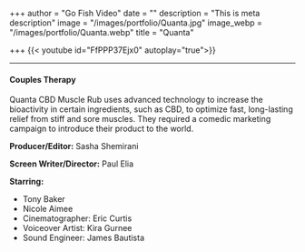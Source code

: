 +++
author = "Go Fish Video"
date = ""
description = "This is meta description"
image = "/images/portfolio/Quanta.jpg"
image_webp = "/images/portfolio/Quanta.webp"
title = "Quanta"

+++
{{< youtube id="FfPPP37Ejx0" autoplay="true">}}

***

#### Couples Therapy

Quanta CBD Muscle Rub uses advanced technology to increase the bioactivity in certain ingredients, such as CBD, to optimize fast, long-lasting relief from stiff and sore muscles. They required a comedic marketing campaign to introduce their product to the world.

**Producer/Editor:** Sasha Shemirani

**Screen Writer/Director:** Paul Elia

**Starring:**

* Tony Baker
* Nicole Aimee
* Cinematographer: Eric Curtis
* Voiceover Artist: Kira Gurnee
* Sound Engineer: James Bautista
